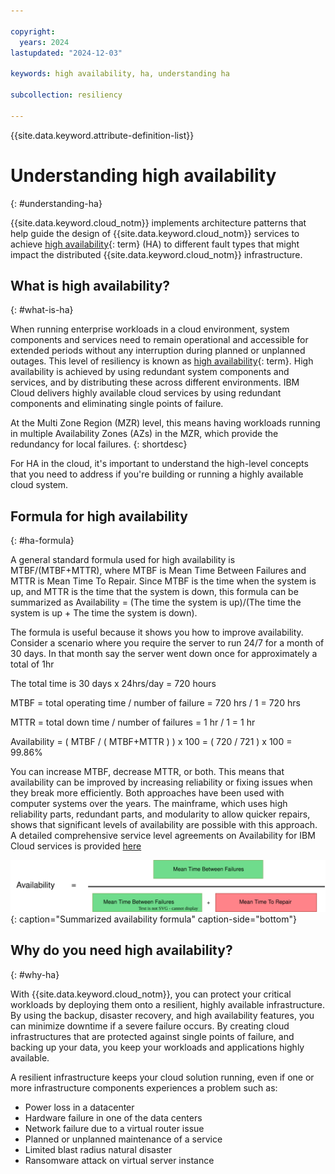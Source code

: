 ```yaml
---

copyright:
  years: 2024
lastupdated: "2024-12-03"

keywords: high availability, ha, understanding ha

subcollection: resiliency

---
```


{{site.data.keyword.attribute-definition-list}}

# Understanding high availability
{: #understanding-ha}

{{site.data.keyword.cloud_notm}} implements architecture patterns that help guide the design of {{site.data.keyword.cloud_notm}} services to achieve [high availability](#x2284708){: term} (HA) to different fault types that might impact the distributed {{site.data.keyword.cloud_notm}} infrastructure.

## What is high availability?
{: #what-is-ha}

When running enterprise workloads in a cloud environment, system components and services need to remain operational and accessible for extended periods without any interruption during planned or unplanned outages. This level of resiliency is known as [high availability](#x2284708){: term}. High availability is achieved by using redundant system components and services, and by distributing these across different environments. IBM Cloud delivers highly available cloud services by using redundant components and eliminating single points of failure.

At the Multi Zone Region (MZR) level, this means having workloads running in multiple Availability Zones (AZs) in the MZR, which provide the redundancy for local failures.
{: shortdesc}

For HA in the cloud, it's important to understand the high-level concepts that you need to address if you're building or running a highly available cloud system.

## Formula for high availability
{: #ha-formula}

A general standard formula used for high availability is MTBF/(MTBF+MTTR), where MTBF is Mean Time Between Failures and MTTR is Mean Time To Repair. Since MTBF is the time when the system is up, and MTTR is the time that the system is down, this formula can be summarized as Availability = (The time the system is up)/(The time the system is up + The time the system is down).

The formula is useful because it shows you how to improve availability. Consider a scenario where you require the server to run 24/7 for a month of 30 days. In that month say the server went down once for approximately a total of 1hr 

The total time is 30 days x 24hrs/day = 720 hours

MTBF = total operating time / number of failure = 720 hrs / 1 = 720 hrs

MTTR = total down time / number of failures = 1 hr / 1 = 1 hr

Availability = ( MTBF / ( MTBF+MTTR ) ) x 100 = ( 720 / 721 ) x 100 = 99.86%

You can increase MTBF, decrease MTTR, or both. This means that availability can be improved by increasing reliability or fixing issues when they break more efficiently. Both approaches have been used with computer systems over the years. The mainframe, which uses high reliability parts, redundant parts, and modularity to allow quicker repairs, shows that significant levels of availability are possible with this approach. A detailed comprehensive service level agreements on Availability for IBM Cloud services is provided [here](www.ibm.com/terms/?id=i126-9268)

![Availability formula.](images/availability-formula.svg "Availability formula"){: caption="Summarized availability formula" caption-side="bottom"}



## Why do you need high availability?
{: #why-ha}

With {{site.data.keyword.cloud_notm}}, you can protect your critical workloads by deploying them onto a resilient, highly available infrastructure. By using the backup, disaster recovery, and high availability features, you can minimize downtime if a severe failure occurs. By creating cloud infrastructures that are protected against single points of failure, and backing up your data, you keep your workloads and applications highly available.

A resilient infrastructure keeps your cloud solution running, even if one or more infrastructure components experiences a problem such as:

- Power loss in a datacenter
- Hardware failure in one of the data centers
- Network failure due to a virtual router issue
- Planned or unplanned maintenance of a service
- Limited blast radius natural disaster
- Ransomware attack on virtual server instance
